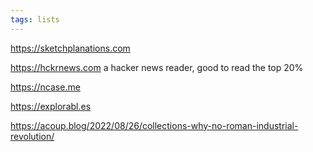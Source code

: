 ```yaml
---
tags: lists
---
```


<https://sketchplanations.com> 

<https://hckrnews.com> a hacker news reader, good to read the top 20% 

<https://ncase.me> 

<https://explorabl.es>

<https://acoup.blog/2022/08/26/collections-why-no-roman-industrial-revolution/>